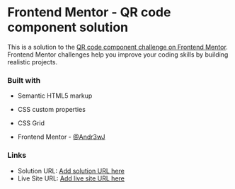 # Frontend Mentor - QR code component solution

This is a solution to the [QR code component challenge on Frontend Mentor](https://www.frontendmentor.io/challenges/qr-code-component-iux_sIO_H). Frontend Mentor challenges help you improve your coding skills by building realistic projects.

### Built with

- Semantic HTML5 markup
- CSS custom properties
- CSS Grid

- Frontend Mentor - [@Andr3wJ](https://www.frontendmentor.io/profile/Andr3wJ79)

### Links

- Solution URL: [Add solution URL here](https://github.com/Andr3wJ79/Frontend-Mentor-QR-code-component.git)
- Live Site URL: [Add live site URL here](https://your-live-site-url.com)
